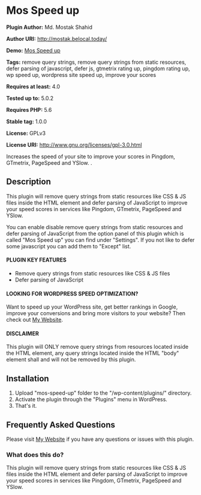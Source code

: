 # Mos Speed up #
**Plugin Author:** Md. Mostak Shahid

**Author URI:** http://mostak.belocal.today/

**Demo:** [Mos Speed up](http://mostak.belocal.today/plugins/mos-speed-up/)

**Tags:** remove query strings, remove query strings from static resources, defer parsing of javascript, defer js, gtmetrix rating up, pingdom rating up, wp speed up, wordpress site speed up, improve your scores

**Requires at least:** 4.0

**Tested up to:** 5.0.2

**Requires PHP:** 5.6

**Stable tag:** 1.0.0

**License:** GPLv3

**License URI:** http://www.gnu.org/licenses/gpl-3.0.html


Increases the speed of your site to improve your scores in Pingdom, GTmetrix, PageSpeed and YSlow. .

## Description ##
This plugin will remove query strings from static resources like CSS & JS files inside the HTML <head> element and defer parsing of JavaScript to improve your speed scores in services like Pingdom, GTmetrix, PageSpeed and YSlow.

You can enable disable remove query strings from static resources and defer parsing of JavaScript from the option panel of this plugin which is called "Mos Speed up" you can find under "Settings". If you not like to defer some javascript you can add them to "Except" list.

#### PLUGIN KEY FEATURES ####

* Remove query strings from static resources like CSS & JS files
* Defer parsing of JavaScript

#### LOOKING FOR WORDPRESS SPEED OPTIMIZATION? ####
Want to speed up your WordPress site, get better rankings in Google, improve your conversions and bring more visitors to your website? Then check out [My Website](http://mostak.belocal.today/).

#### DISCLAIMER ####
This plugin will ONLY remove query strings from resources located inside the HTML <head> element, any query strings located inside the HTML "body" element shall and will not be removed by this plugin.

## Installation ##
1. Upload "mos-speed-up" folder to the "/wp-content/plugins/" directory.
1. Activate the plugin through the "Plugins" menu in WordPress.
1. That's it.

## Frequently Asked Questions ##
Please visit [My Website](http://mostak.belocal.today/) if you have any questions or issues with this plugin.

### What does this do? ###
This plugin will remove query strings from static resources like CSS & JS files inside the HTML <head> element and defer parsing of JavaScript to improve your speed scores in services like Pingdom, GTmetrix, PageSpeed and YSlow.